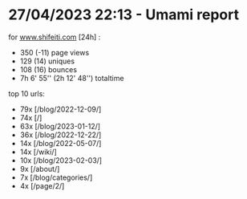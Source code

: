 # 27/04/2023 22:13 - Umami report
for www.shifeiti.com [24h] :

 - 350 (-11) page views
 - 129 (14) uniques
 - 108 (16) bounces
 - 7h 6' 55'' (2h 12' 48'') totaltime


top 10 urls:
 - 79x [/blog/2022-12-09/]
 - 74x [/]
 - 63x [/blog/2023-01-12/]
 - 36x [/blog/2022-12-22/]
 - 14x [/blog/2022-05-07/]
 - 14x [/wiki/]
 - 10x [/blog/2023-02-03/]
 - 9x [/about/]
 - 7x [/blog/categories/]
 - 4x [/page/2/]


